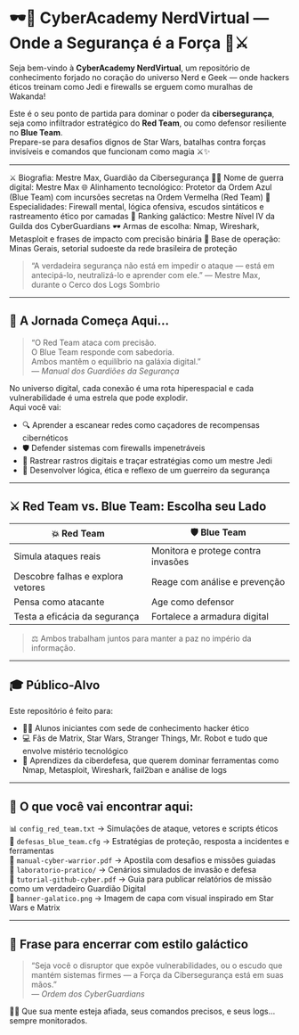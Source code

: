 # 🕶️🧠 CyberAcademy NerdVirtual — Onde a Segurança é a Força 🚨⚔️

Seja bem-vindo à **CyberAcademy NerdVirtual**, um repositório de conhecimento forjado no coração do universo Nerd e Geek — onde hackers éticos treinam como Jedi e firewalls se erguem como muralhas de Wakanda!

Este é o seu ponto de partida para dominar o poder da **cibersegurança**, seja como infiltrador estratégico do **Red Team**, ou como defensor resiliente no **Blue Team**.  
Prepare-se para desafios dignos de Star Wars, batalhas contra forças invisíveis e comandos que funcionam como magia ⚔️✨

---

⚔️ Biografia: Mestre Max, Guardião da Cibersegurança
🧙‍♂️ Nome de guerra digital: Mestre Max 🌐 Alinhamento tecnológico: Protetor da Ordem Azul (Blue Team) com incursões secretas na Ordem Vermelha (Red Team) 🧠 Especialidades: Firewall mental, lógica ofensiva, escudos sintáticos e rastreamento ético por camadas 🚨 Ranking galáctico: Mestre Nível IV da Guilda dos CyberGuardians 🕶️ Armas de escolha: Nmap, Wireshark, Metasploit e frases de impacto com precisão binária 📍 Base de operação: Minas Gerais, setorial sudoeste da rede brasileira de proteção

> “A verdadeira segurança não está em impedir o ataque — está em antecipá-lo, neutralizá-lo e aprender com ele.” — Mestre Max, durante o Cerco dos Logs Sombrio

---

## 🌌 A Jornada Começa Aqui...

> “O Red Team ataca com precisão.  
> O Blue Team responde com sabedoria.  
> Ambos mantêm o equilíbrio na galáxia digital.”  
> — *Manual dos Guardiões da Segurança*

No universo digital, cada conexão é uma rota hiperespacial e cada vulnerabilidade é uma estrela que pode explodir.  
Aqui você vai:

- 🔍 Aprender a escanear redes como caçadores de recompensas cibernéticos
- 🛡️ Defender sistemas com firewalls impenetráveis
- 🐾 Rastrear rastros digitais e traçar estratégias como um mestre Jedi
- 🧠 Desenvolver lógica, ética e reflexo de um guerreiro da segurança

---

## ⚔️ Red Team vs. Blue Team: Escolha seu Lado

| 💥 Red Team                     | 🛡️ Blue Team                         |
|-------------------------------|-------------------------------------|
| Simula ataques reais           | Monitora e protege contra invasões |
| Descobre falhas e explora vetores | Reage com análise e prevenção       |
| Pensa como atacante            | Age como defensor                   |
| Testa a eficácia da segurança  | Fortalece a armadura digital        |

> ⚖️ Ambos trabalham juntos para manter a paz no império da informação.

---

## 🎓 Público-Alvo

Este repositório é feito para:

- 👨‍🎓 Alunos iniciantes com sede de conhecimento hacker ético
- 💻 Fãs de Matrix, Star Wars, Stranger Things, Mr. Robot e tudo que envolve mistério tecnológico
- 🧠 Aprendizes da ciberdefesa, que querem dominar ferramentas como Nmap, Metasploit, Wireshark, fail2ban e análise de logs

---

## 📁 O que você vai encontrar aqui:

📊 `config_red_team.txt` → Simulações de ataque, vetores e scripts éticos  
🧱 `defesas_blue_team.cfg` → Estratégias de proteção, resposta a incidentes e ferramentas  
📘 `manual-cyber-warrior.pdf` → Apostila com desafios e missões guiadas  
📂 `laboratorio-pratico/` → Cenários simulados de invasão e defesa  
🧠 `tutorial-github-cyber.pdf` → Guia para publicar relatórios de missão como um verdadeiro Guardião Digital  
🌌 `banner-galatico.png` → Imagem de capa com visual inspirado em Star Wars e Matrix

---

## 🔐 Frase para encerrar com estilo galáctico

> “Seja você o disruptor que expõe vulnerabilidades, ou o escudo que mantém sistemas firmes — a Força da Cibersegurança está em suas mãos.”  
> — *Ordem dos CyberGuardians*

🧙‍♂️ Que sua mente esteja afiada, seus comandos precisos, e seus logs... sempre monitorados.  
